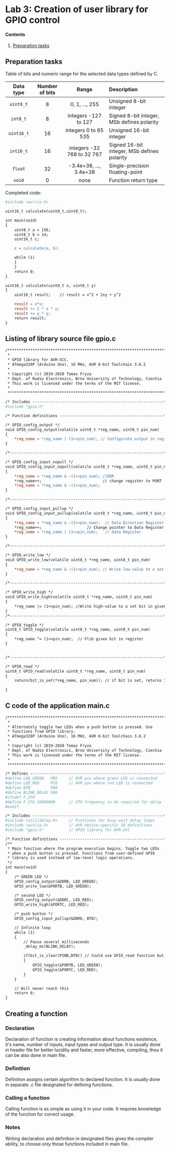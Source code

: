 # Lab 3: Creation of user library for GPIO control

#### Contents

1. [Preparation tasks](#Preparation-tasks)


## Preparation tasks

Table of bits and numeric range for the selected data types defined by C.

| **Data type** | **Number of bits** | **Range** | **Description** |
| :-: | :-: | :-: | :-- | 
| `uint8_t`  | 8 | 0, 1, ..., 255 | Unsigned 8-bit integer |
| `int8_t`   | 8 | integers -127 to 127 | Signed 8-bit integer, MSb defines polarity |
| `uint16_t` | 16 | integers 0 to 65 535 | Unsigned 16-bit integer |
| `int16_t`  | 16 | integers -32 768 to 32 767 | Signed 16-bit integer, MSb defines polarity |
| `float`    | 32 | -3.4e+38, ..., 3.4e+38 | Single-precision floating-point |
| `void`     | 0 | none | Function return type |

Completed code:

```makefile
#include <avr/io.h>

uint16_t calculate(uint8_t,uint8_t);

int main(void)
{
    uint8_t a = 156;
    uint8_t b = 14;
    uint16_t c;

    c = calculate(a, b);

    while (1)
    {
    }
    return 0;
}

uint16_t calculate(uint8_t x, uint8_t y)
{
    uint16_t result;    // result = x^2 + 2xy + y^2

    result = x*x;
    result += 2 * x * y;
	result += y * y;
    return result;
}

```

## Listing of library source file gpio.c

```makefile	
/***********************************************************************
 * 
 * GPIO library for AVR-GCC.
 * ATmega328P (Arduino Uno), 16 MHz, AVR 8-bit Toolchain 3.6.2
 *
 * Copyright (c) 2019-2020 Tomas Fryza
 * Dept. of Radio Electronics, Brno University of Technology, Czechia
 * This work is licensed under the terms of the MIT license.
 *
 **********************************************************************/

/* Includes ----------------------------------------------------------*/
#include "gpio.h"

/* Function definitions ----------------------------------------------*/

/* GPIO_config_output */
void GPIO_config_output(volatile uint8_t *reg_name, uint8_t pin_num)
{
    *reg_name = *reg_name | (1<<pin_num); // Configurate output in register on given pin
}

/*--------------------------------------------------------------------*/

/* GPIO_config_input_nopull */
void GPIO_config_input_nopull(volatile uint8_t *reg_name, uint8_t pin_num)
{
	*reg_name = *reg_name & ~(1<<pin_num); //DDR
	*reg_name++;						   // change register to PORT
	*reg_name = *reg_name & ~(1<<pin_num);
}

/*--------------------------------------------------------------------*/

/* GPIO_config_input_pullup */
void GPIO_config_input_pullup(volatile uint8_t *reg_name, uint8_t pin_num)
{
    *reg_name = *reg_name & ~(1<<pin_num);  // Data Direction Register
    *reg_name++;                    // Change pointer to Data Register
    *reg_name = *reg_name | (1<<pin_num);   // Data Register
}

/*--------------------------------------------------------------------*/

/* GPIO_write_low */
void GPIO_write_low(volatile uint8_t *reg_name, uint8_t pin_num)
{
    *reg_name = *reg_name & ~(1<<pin_num); // Write low-value to a set bit in given register
}

/*--------------------------------------------------------------------*/

/* GPIO_write_high */
void GPIO_write_high(volatile uint8_t *reg_name, uint8_t pin_num)
{
	*reg_name |= (1<<pin_num); //Write high-value to a set bit in given register
}
/*--------------------------------------------------------------------*/

/* GPIO_toggle */
uint8_t GPIO_toggle(volatile uint8_t *reg_name, uint8_t pin_num)
{
	*reg_name ^= (1<<pin_num);  // Flib given bit in register
}


/*--------------------------------------------------------------------*/

/* GPIO_read */
uint8_t GPIO_read(volatile uint8_t *reg_name, uint8_t pin_num)
{
	return(bit_is_set(*reg_name, pin_num)); // if bit is set, returns 1, if not, returns 0
	
}
```

## C code of the application main.c

```makefile
/***********************************************************************
 * 
 * Alternately toggle two LEDs when a push button is pressed. Use 
 * functions from GPIO library.
 * ATmega328P (Arduino Uno), 16 MHz, AVR 8-bit Toolchain 3.6.2
 *
 * Copyright (c) 2019-2020 Tomas Fryza
 * Dept. of Radio Electronics, Brno University of Technology, Czechia
 * This work is licensed under the terms of the MIT license.
 * 
 **********************************************************************/

/* Defines -----------------------------------------------------------*/
#define LED_GREEN   PB5		// AVR pin where green LED is connected
#define LED_RED     PC0     // AVR pin where red LED is connected
#define BTN			PD0
#define BLINK_DELAY 500
#ifndef F_CPU
#define F_CPU 16000000      // CPU frequency in Hz required for delay
#endif

/* Includes ----------------------------------------------------------*/
#include <util/delay.h>     // Functions for busy-wait delay loops
#include <avr/io.h>         // AVR device-specific IO definitions
#include "gpio.h"           // GPIO library for AVR-GCC

/* Function definitions ----------------------------------------------*/
/**
 * Main function where the program execution begins. Toggle two LEDs 
 * when a push button is pressed. Functions from user-defined GPIO
 * library is used instead of low-level logic operations.
 */
int main(void)
{
    /* GREEN LED */
    GPIO_config_output(&DDRB, LED_GREEN);
    GPIO_write_low(&PORTB, LED_GREEN);

    /* second LED */
    GPIO_config_output(&DDRC, LED_RED);
    GPIO_write_high(&PORTC, LED_RED);

    /* push button */
    GPIO_config_input_pullup(&DDRD, BTN);

    // Infinite loop
    while (1)
    {
        // Pause several milliseconds
        _delay_ms(BLINK_DELAY);

		if(bit_is_clear(PIND,BTN)) // Could use GPIO_read function but it is quite unnecesary, this is less time consuming
		{
			GPIO_toggle(&PORTB, LED_GREEN);
			GPIO_toggle(&PORTC, LED_RED);
		}
    }

    // Will never reach this
    return 0;
}
```
## Creating a function

### Declaration
Declaration of function is creating information about functions existence, it's name, number of inputs, input types and output type. It is usually done in header file for better 
lucidity and faster, more effective, compiling, thou it can be also done in main file.

### Definition
Definition assigns certain algorithm to declared function. It is usually done in separate .c file designated for defining functions.

### Calling a function
Calling function is as simple as using it in your code. It requires knowledge of the function for correct usage.

### Notes
Writing declaration and definition in designated files gives the compiler ability, to choose only those functions included in main file.
